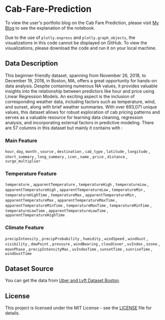 # Cab-Fare-Prediction

To view the user's portfolio blog on the Cab Fare Prediction, please visit [My Blog](https://danielrs.systeme.io/cab-price-prediction) to see the explanation of the notebook.

Due to the use of `plotly.express` and `plotly.graph_objects`, the visualizations in this code cannot be displayed on GitHub. To view the visualizations, please download the code and run it on your local machine.

## Data Description
This beginner-friendly dataset, spanning from November 26, 2018, to December 19, 2018, in Boston, MA, offers a great opportunity for hands-on data analysis. Despite containing numerous NA values, it provides valuable insights into the relationship between predictors like hour and price using Linear Regression Models. An exciting aspect is the inclusion of corresponding weather data, including factors such as temperature, wind, and sunset, along with brief weather summaries. With over 693,071 unique values, this dataset allows for robust exploration of cab pricing patterns and serves as a valuable resource for learning data cleaning, regression analysis, and incorporating external factors in predictive modeling. There are 57 columns in this dataset but mainly it contains with :

### Main Feature
`hour`, `day`, `month`
  , `source`
  , `destination`
  , `cab_type`
  , `latitude`
  , `longitude`
  , `short_summary`
  , `long_summary`
  , `icon`
  , `name`
  , `price`
  , `distance`
  , `surge_multiplier`

### Temperature Feature
`temperature`
, `apparentTemperature`
, `temperatureHigh`
, `temperatureLow`
, `apparentTemperatureHigh`
, `apparentTemperatureLow`
, `temperatureMin`
, `temperatureHighTime`
, `temperatureMax`
, `apparentTemperatureMin`
, `apparentTemperatureMax`
, `apparentTemperatureMaxTime`
, `apparentTemperatureMinTime`
, `temperatureMaxTime`
, `temperatureMinTime`
, `temperatureLowTime`
, `apparentTemperatureLowTime`
, `apparentTemperatureHighTime`

### Climate Feature
`precipIntensity`
, `precipProbability`
, `humidity`
, `windSpeed`
, `windGust`
, `visibility`
, `dewPoint`
, `pressure`
, `windBearing`
, `cloudCover`
, `uvIndex`
, `ozone`
, `moonPhase`
, `precipIntensityMax`
, `uvIndexTime`
, `sunsetTime`
, `sunriseTime`
, `windGustTime`

## Dataset Source

You can get the data from [Uber and Lyft Dataset Boston](https://www.kaggle.com/datasets/brllrb/uber-and-lyft-dataset-boston-ma).
## License

This project is licensed under the MIT License - see the [LICENSE](LICENSE) file for details.

